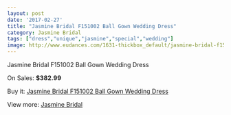 ```yaml
---
layout: post
date: '2017-02-27'
title: "Jasmine Bridal F151002 Ball Gown Wedding Dress"
category: Jasmine Bridal
tags: ["dress","unique","jasmine","special","wedding"]
image: http://www.eudances.com/1631-thickbox_default/jasmine-bridal-f151002-ball-gown-wedding-dress.jpg
---
```

Jasmine Bridal F151002 Ball Gown Wedding Dress

On Sales: **$382.99**
<a href="https://www.eudances.com/en/jasmine-bridal/584-jasmine-bridal-f151002-ball-gown-wedding-dress.html"><amp-img layout="responsive" width="600" height="600" src="//www.eudances.com/1631-thickbox_default/jasmine-bridal-f151002-ball-gown-wedding-dress.jpg" alt="Jasmine Bridal F151002 Ball Gown Wedding Dress 0" /></a>
<a href="https://www.eudances.com/en/jasmine-bridal/584-jasmine-bridal-f151002-ball-gown-wedding-dress.html"><amp-img layout="responsive" width="600" height="600" src="//www.eudances.com/1632-thickbox_default/jasmine-bridal-f151002-ball-gown-wedding-dress.jpg" alt="Jasmine Bridal F151002 Ball Gown Wedding Dress 1" /></a>

Buy it: [Jasmine Bridal F151002 Ball Gown Wedding Dress](https://www.eudances.com/en/jasmine-bridal/584-jasmine-bridal-f151002-ball-gown-wedding-dress.html "Jasmine Bridal F151002 Ball Gown Wedding Dress")

View more: [Jasmine Bridal](https://www.eudances.com/en/6-jasmine-bridal "Jasmine Bridal")